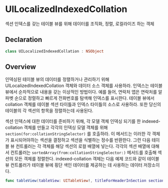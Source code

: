 # UILocalizedIndexedCollation

섹션 인덱스를 갖는 테이블 뷰를 위해 데이터를 조직화, 정렬, 로컬라이즈 하는 객체

## Declaration

```swift
class UILocalizedIndexedCollation : NSObject
```

## Overview

인덱싱된 테이블 뷰의 데이터를 정렬하거나 관리하기 위해 UILocalizedIndexedCollation 객체와 데이터 소스 객체를 사용하라. 인덱스는 테이블 뷰에서 순차적으로 내용을 갖는 이상적인 방법이다. 예를 들어, 연락처 앱은 연락처를 알파벳 순으로 정렬하고 빠르게 전화번호를 탐색해 인덱스를 표시한다. 테이블 뷰에서 collation 객체를 테이블 섹션 타이틀과 인덱스 타이틀의 소스로 사용하라. 또한 당신의 테이블의 각 섹션의 항목을 정렬하는데 사용된다.

섹션 인덱스에 대한 데이터를 준비하기 위해, 각 모델 객체 인덱싱 되기를 한 indexed-collation 객체를 만들고 각각의 인덱싱 모델 객체를 위해 `section(for:collationStringSelector)` 를 호출하라. 이 메서드는 이러한 각 객체가 표시되어야하는 섹션을 결정하고 섹션을 식별하는 정수를 반환한다. 그런 다음 테이블 뷰 컨트롤러는 각 객체를 해당 섹션의 로컬 배열에 넣는다. 각각의 섹션 배열에 대해서 컨트롤러는 `sortedArray(from:collationStringSelector:)` 메서드를 호출해 섹션의 모든 객체를 정렬한다. indexed-collation 객체는 다음 예제 코드와 같이 테이블 뷰 컨트롤러가 테이블 뷰에 횡단 색인 데이터를 제공하는 데 사용하는 데이터 저장소이다.

```swift
func tableView(tableView: UITableView!, titleForHeaderInSection section: Int) -> String! {    let currentCollation = UILocalizedIndexedCollation.currentCollation() as UILocalizedIndexedCollation    let sectionTitles = currentCollation.sectionTitles as NSArray    return sectionTitles.objectAtIndex(section) as String}func sectionIndexTitlesForTableView(tableView: UITableView!) -> NSArray! {    let currentCollation = UILocalizedIndexedCollation.currentCollation() as UILocalizedIndexedCollation    return currentCollation.sectionIndexTitles as NSArray}func tableView(tableView: UITableView!, sectionForSectionIndexTitle title: String!, atIndex index: Int) -> Int {    let currentCollation = UILocalizedIndexedCollation.currentCollation() as UILocalizedIndexedCollation    return currentCollation.sectionForSectionIndexTitleAtIndex(index)}
```

